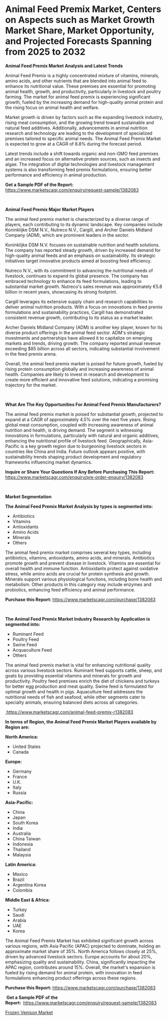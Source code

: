 <p><h1>Animal Feed Premix Market, Centers on Aspects such as Market Growth Market Share, Market Opportunity, and Projected Forecasts Spanning from 2025 to 2032</h1></p><p><strong>Animal Feed Premix Market Analysis and Latest Trends</strong></p>
<p><p>Animal Feed Premix is a highly concentrated mixture of vitamins, minerals, amino acids, and other nutrients that are blended into animal feed to enhance its nutritional value. These premixes are essential for promoting animal health, growth, and productivity, particularly in livestock and poultry farming. The market for animal feed premix is experiencing significant growth, fueled by the increasing demand for high-quality animal protein and the rising focus on animal health and welfare.</p><p>Market growth is driven by factors such as the expanding livestock industry, rising meat consumption, and the growing trend toward sustainable and natural feed additives. Additionally, advancements in animal nutrition research and technology are leading to the development of specialized premixes tailored to specific animal needs. The Animal Feed Premix Market is expected to grow at a CAGR of 8.8% during the forecast period. </p><p>Latest trends include a shift towards organic and non-GMO feed premixes and an increased focus on alternative protein sources, such as insects and algae. The integration of digital technologies and livestock management systems is also transforming feed premix formulations, ensuring better performance and efficiency in animal production.</p></p>
<p><strong>Get a Sample PDF of the Report:&nbsp;</strong> <a href="https://www.marketscagr.com/enquiry/request-sample/1382083?utm_campaign=3448&utm_medium=2&utm_source=Github&utm_content=ia&utm_term=07042025&utm_id=animal-feed-premix">https://www.marketscagr.com/enquiry/request-sample/1382083</a></p>
<p>&nbsp;</p>
<p><strong>Animal Feed Premix Major Market Players</strong></p>
<p><p>The animal feed premix market is characterized by a diverse range of players, each contributing to its dynamic landscape. Key companies include Koninklijke DSM N.V., Nutreco N.V., Cargill, and Archer Daniels Midland Company (ADM), which are prominent leaders in the sector.</p><p>Koninklijke DSM N.V. focuses on sustainable nutrition and health solutions. The company has reported steady growth, driven by increased demand for high-quality animal feeds and an emphasis on sustainability. Its strategic initiatives target innovative products aimed at boosting feed efficiency.</p><p>Nutreco N.V., with its commitment to advancing the nutritional needs of livestock, continues to expand its global presence. The company has embraced technology to enhance its feed formulations, leading to substantial market growth. Nutreco's sales revenue was approximately €5.8 billion in recent years, showcasing its strong footprint.</p><p>Cargill leverages its extensive supply chain and research capabilities to deliver animal nutrition products. With a focus on innovations in feed premix formulations and sustainability practices, Cargill has demonstrated consistent revenue growth, contributing to its status as a market leader.</p><p>Archer Daniels Midland Company (ADM) is another key player, known for its diverse product offerings in the animal feed sector. ADM's strategic investments and partnerships have allowed it to capitalize on emerging markets and trends, driving growth. The company reported annual revenue exceeding $85 billion across all sectors, indicating substantial involvement in the feed premix arena.</p><p>Overall, the animal feed premix market is poised for future growth, fueled by rising protein consumption globally and increasing awareness of animal health. Companies are likely to invest in research and development to create more efficient and innovative feed solutions, indicating a promising trajectory for the market.</p></p>
<p>&nbsp;</p>
<p><strong>What Are The Key Opportunities For Animal Feed Premix Manufacturers?</strong></p>
<p><p>The animal feed premix market is poised for substantial growth, projected to expand at a CAGR of approximately 4.5% over the next five years. Rising global meat consumption, coupled with increasing awareness of animal nutrition and health, is driving demand. The segment is witnessing innovations in formulations, particularly with natural and organic additives, enhancing the nutritional profile of livestock feed. Geographically, Asia-Pacific is a key growth region due to burgeoning livestock sectors in countries like China and India. Future outlook appears positive, with sustainability trends shaping product development and regulatory frameworks influencing market dynamics.</p></p>
<p><strong>Inquire or Share Your Questions If Any Before Purchasing This Report:</strong> <a href="https://www.marketscagr.com/enquiry/pre-order-enquiry/1382083?utm_campaign=3448&utm_medium=2&utm_source=Github&utm_content=ia&utm_term=07042025&utm_id=animal-feed-premix">https://www.marketscagr.com/enquiry/pre-order-enquiry/1382083</a></p>
<p>&nbsp;</p>
<p><strong>Market Segmentation</strong></p>
<p><strong>The Animal Feed Premix Market Analysis by types is segmented into:</strong></p>
<p><ul><li>Antibiotics</li><li>Vitamins</li><li>Antioxidants</li><li>Amino Acids</li><li>Minerals</li><li>Others</li></ul></p>
<p><p>The animal feed premix market comprises several key types, including antibiotics, vitamins, antioxidants, amino acids, and minerals. Antibiotics promote growth and prevent disease in livestock. Vitamins are essential for overall health and immune function. Antioxidants protect against oxidative stress, while amino acids are crucial for protein synthesis and growth. Minerals support various physiological functions, including bone health and metabolism. Other products in this category may include enzymes and probiotics, enhancing feed efficiency and animal performance.</p></p>
<p><strong>Purchase this Report:&nbsp;</strong><a href="https://www.marketscagr.com/purchase/1382083?utm_campaign=3448&utm_medium=2&utm_source=Github&utm_content=ia&utm_term=07042025&utm_id=animal-feed-premix">https://www.marketscagr.com/purchase/1382083</a></p>
<p>&nbsp;</p>
<p><strong>The Animal Feed Premix Market Industry Research by Application is segmented into:</strong></p>
<p><ul><li>Ruminant Feed</li><li>Poultry Feed</li><li>Swine Feed</li><li>Acquaculture Feed</li><li>Others</li></ul></p>
<p><p>The animal feed premix market is vital for enhancing nutritional quality across various livestock sectors. Ruminant feed supports cattle, sheep, and goats by providing essential vitamins and minerals for growth and productivity. Poultry feed premixes enrich the diet of chickens and turkeys for better egg production and meat quality. Swine feed is formulated for optimal growth and health in pigs. Aquaculture feed addresses the nutritional needs of fish and seafood, while other segments cater to specialty animals, ensuring balanced diets across all categories.</p></p>
<p><a href="https://www.marketscagr.com/animal-feed-premix-r1382083?utm_campaign=3448&utm_medium=2&utm_source=Github&utm_content=ia&utm_term=07042025&utm_id=animal-feed-premix">&nbsp;https://www.marketscagr.com/animal-feed-premix-r1382083</a></p>
<p><strong>In terms of Region, the Animal Feed Premix Market Players available by Region are:</strong></p>
<p>
    <p> <strong> North America: </strong>
        <ul>
            <li>United States</li>
            <li>Canada</li>
        </ul>
        </p> 
    <p> <strong> Europe: </strong>
        <ul>
            <li>Germany</li>
            <li>France</li>
            <li>U.K.</li>
            <li>Italy</li>
            <li>Russia</li>
        </ul>
        </p> 
    <p> <strong> Asia-Pacific: </strong>
        <ul>
            <li>China</li>
            <li>Japan</li>
            <li>South Korea</li>
            <li>India</li>
            <li>Australia</li>
            <li>China Taiwan</li>
            <li>Indonesia</li>
            <li>Thailand</li>
            <li>Malaysia</li>
        </ul>
        </p> 
    <p> <strong> Latin America: </strong>
        <ul>
            <li>Mexico</li>
            <li>Brazil</li>
            <li>Argentina Korea</li>
            <li>Colombia</li>
        </ul>
        </p> 
    <p> <strong> Middle East & Africa: </strong>
        <ul>
            <li>Turkey</li>
            <li>Saudi</li>
            <li>Arabia</li>
            <li>UAE</li>
            <li>Korea</li>
        </ul>
    </p>
    </p>
<p><p>The Animal Feed Premix Market has exhibited significant growth across various regions, with Asia Pacific (APAC) projected to dominate, holding an approximate market share of 35%. North America follows closely at 25%, driven by advanced livestock sectors. Europe accounts for about 20%, emphasizing quality and sustainability. China, significantly impacting the APAC region, contributes around 15%. Overall, the market's expansion is fueled by rising demand for animal protein, with innovation in feed formulations enhancing product offerings across these regions.</p></p>
<p><strong>Purchase this Report: </strong><a href="https://www.marketscagr.com/purchase/1382083?utm_campaign=3448&utm_medium=2&utm_source=Github&utm_content=ia&utm_term=07042025&utm_id=animal-feed-premix">https://www.marketscagr.com/purchase/1382083</a></p>
<p>&nbsp;<strong>Get a Sample PDF of the Report:&nbsp;&nbsp;</strong><a href="https://www.marketscagr.com/enquiry/request-sample/1382083?utm_campaign=3448&utm_medium=2&utm_source=Github&utm_content=ia&utm_term=07042025&utm_id=animal-feed-premix">https://www.marketscagr.com/enquiry/request-sample/1382083</a></p>
<p><strong></strong></p>
<p><p><a href="https://github.com/peggiputra7o/Market-Research-Report-List-1/blob/main/frozen-venison-market.md?utm_campaign=3448&utm_medium=2&utm_source=Github&utm_content=ia&utm_term=07042025&utm_id=animal-feed-premix">Frozen Venison Market</a></p></p>